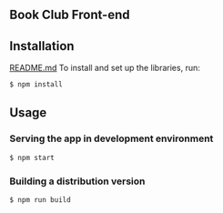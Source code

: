 ## Book Club Front-end

## Installation
[README.md](README.md)
To install and set up the libraries, run:
```sh    
$ npm install
```

## Usage

### Serving the app in development environment

```sh
$ npm start
```

### Building a distribution version

```sh
$ npm run build
```